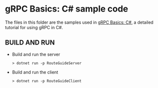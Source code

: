 # gRPC Basics: C# sample code

The files in this folder are the samples used in [gRPC Basics: C#][],
a detailed tutorial for using gRPC in C#.

[gRPC Basics: C#]:https://grpc.io/docs/tutorials/basic/csharp.html

BUILD AND RUN
-------------

- Build and run the server

  ```
  > dotnet run -p RouteGuideServer
  ```

- Build and run the client

  ```
  > dotnet run -p RouteGuideClient